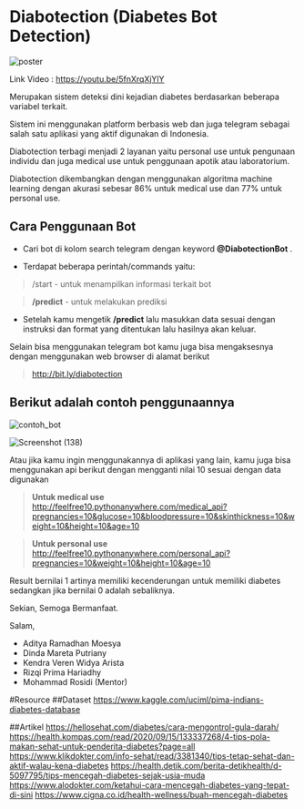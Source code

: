 
# Diabotection (Diabetes Bot Detection) 

![poster](https://user-images.githubusercontent.com/38289866/102773540-00b97980-43bc-11eb-92eb-867dfa9c4e3b.jpg)

Link Video : https://youtu.be/5fnXrqXjYlY


Merupakan sistem deteksi dini kejadian diabetes berdasarkan beberapa variabel terkait. 

Sistem ini menggunakan platform berbasis web dan juga telegram sebagai salah satu aplikasi yang aktif digunakan di Indonesia.



Diabotection terbagi menjadi 2 layanan yaitu personal use untuk pengunaan individu dan juga medical use untuk penggunaan apotik atau laboratorium.

Diabotection dikembangkan dengan menggunakan algoritma machine learning dengan akurasi sebesar 86% untuk medical use dan 77% untuk personal use. 

## Cara Penggunaan Bot

- Cari bot di kolom search telegram dengan keyword **@DiabotectionBot** .

- Terdapat beberapa perintah/commands yaitu:


> /start  - untuk menampilkan informasi terkait bot

> **/predict** - untuk melakukan prediksi



- Setelah kamu mengetik **/predict** lalu masukkan data sesuai dengan instruksi dan format yang ditentukan lalu hasilnya akan keluar.



Selain bisa menggunakan telegram bot kamu juga bisa mengaksesnya dengan menggunakan web browser di alamat berikut


> http://bit.ly/diabotection

## Berikut adalah contoh penggunaannya


![contoh_bot](https://user-images.githubusercontent.com/38289866/102519526-2ba68380-40c5-11eb-8378-5a2fbdcd4779.jpg)

![Screenshot (138)](https://user-images.githubusercontent.com/38289866/102519352-f5690400-40c4-11eb-8b3f-4660ac4824c9.png)

Atau jika kamu ingin menggunakannya di aplikasi yang lain, kamu juga bisa menggunakan api berikut dengan mengganti nilai 10 sesuai dengan data digunakan


> **Untuk medical use**
> http://feelfree10.pythonanywhere.com/medical_api?pregnancies=10&glucose=10&bloodpressure=10&skinthickness=10&weight=10&height=10&age=10

> **Untuk personal use**
> http://feelfree10.pythonanywhere.com/personal_api?pregnancies=10&weight=10&height=10&age=10

Result bernilai 1 artinya memiliki kecenderungan untuk memiliki diabetes sedangkan jika bernilai 0 adalah sebaliknya.


Sekian,
Semoga Bermanfaat.

Salam,
- Aditya Ramadhan Moesya
- Dinda Mareta Putriany
- Kendra Veren Widya Arista
- Rizqi Prima Hariadhy
- Mohammad Rosidi (Mentor)


#Resource
##Dataset
https://www.kaggle.com/uciml/pima-indians-diabetes-database

##Artikel
https://hellosehat.com/diabetes/cara-mengontrol-gula-darah/
https://health.kompas.com/read/2020/09/15/133337268/4-tips-pola-makan-sehat-untuk-penderita-diabetes?page=all
https://www.klikdokter.com/info-sehat/read/3381340/tips-tetap-sehat-dan-aktif-walau-kena-diabetes
https://health.detik.com/berita-detikhealth/d-5097795/tips-mencegah-diabetes-sejak-usia-muda
https://www.alodokter.com/ketahui-cara-mencegah-diabetes-yang-tepat-di-sini
https://www.cigna.co.id/health-wellness/buah-mencegah-diabetes


